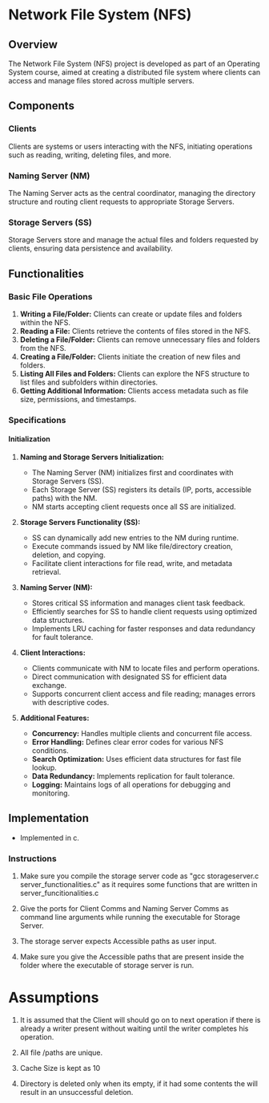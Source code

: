 # Network File System (NFS)

## Overview
The Network File System (NFS) project is developed as part of an Operating System course, aimed at creating a distributed file system where clients can access and manage files stored across multiple servers.

## Components

### Clients
Clients are systems or users interacting with the NFS, initiating operations such as reading, writing, deleting files, and more.

### Naming Server (NM)
The Naming Server acts as the central coordinator, managing the directory structure and routing client requests to appropriate Storage Servers.

### Storage Servers (SS)
Storage Servers store and manage the actual files and folders requested by clients, ensuring data persistence and availability.

## Functionalities

### Basic File Operations
1. **Writing a File/Folder:** Clients can create or update files and folders within the NFS.
2. **Reading a File:** Clients retrieve the contents of files stored in the NFS.
3. **Deleting a File/Folder:** Clients can remove unnecessary files and folders from the NFS.
4. **Creating a File/Folder:** Clients initiate the creation of new files and folders.
5. **Listing All Files and Folders:** Clients can explore the NFS structure to list files and subfolders within directories.
6. **Getting Additional Information:** Clients access metadata such as file size, permissions, and timestamps.

### Specifications

#### Initialization
1. **Naming and Storage Servers Initialization:** 
   - The Naming Server (NM) initializes first and coordinates with Storage Servers (SS).
   - Each Storage Server (SS) registers its details (IP, ports, accessible paths) with the NM.
   - NM starts accepting client requests once all SS are initialized.

2. **Storage Servers Functionality (SS):**
   - SS can dynamically add new entries to the NM during runtime.
   - Execute commands issued by NM like file/directory creation, deletion, and copying.
   - Facilitate client interactions for file read, write, and metadata retrieval.

3. **Naming Server (NM):**
   - Stores critical SS information and manages client task feedback.
   - Efficiently searches for SS to handle client requests using optimized data structures.
   - Implements LRU caching for faster responses and data redundancy for fault tolerance.

4. **Client Interactions:**
   - Clients communicate with NM to locate files and perform operations.
   - Direct communication with designated SS for efficient data exchange.
   - Supports concurrent client access and file reading; manages errors with descriptive codes.

5. **Additional Features:**
   - **Concurrency:** Handles multiple clients and concurrent file access.
   - **Error Handling:** Defines clear error codes for various NFS conditions.
   - **Search Optimization:** Uses efficient data structures for fast file lookup.
   - **Data Redundancy:** Implements replication for fault tolerance.
   - **Logging:** Maintains logs of all operations for debugging and monitoring.

## Implementation
- Implemented in c.


### Instructions

1. Make sure you compile the storage server code as "gcc storageserver.c server_functionalities.c" as it requires some functions that are written in server_funcitionalities.c

2. Give the ports for Client Comms and Naming Server Comms as command line arguments while running the executable for Storage Server. 

3. The storage server expects Accessible paths as user input.

4. Make sure you give the Accessible paths that are present inside the folder where the executable of storage server is run. 

# Assumptions

1. It is assumed that the Client will should go on to next operation if there is already a writer present without waiting until the writer completes his operation. 

2. All file /paths are unique.

3. Cache Size is kept as 10

4. Directory is deleted only when its empty, if it had some contents the will result in an unsuccessful deletion. 


